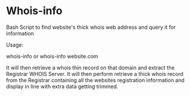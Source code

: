 # Whois-info
Bash Script to find website's thick whois web address and query it for information


Usage:

whois-info 
or
whois-info website.com

It will then retrieve a whois thin record on that domain and extract the Registrar WHOIS Server. It will then perform retrieve a thick whois record from the Registrar containing all the websites registration information and display in line with extra data getting trimmed.

